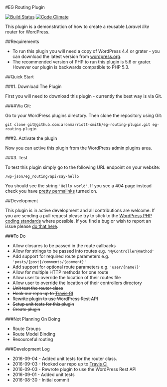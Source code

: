 #EG Routing Plugin

[![Build Status](https://api.travis-ci.org/aronmarriott-smith/eg-routing-plugin.png)](https://travis-ci.org/aronmarriott-smith/eg-routing-plugin)
[![Code Climate](https://codeclimate.com/github/aronmarriott-smith/eg-routing-plugin/badges/gpa.svg)](https://codeclimate.com/github/aronmarriott-smith/eg-routing-plugin)

This plugin is a demonstration of how to create a reusable *Laravel like* router for WordPress.

##Requirements

* To run this plugin you will need a copy of WordPress 4.4 or grater - you can download the latest version from [wordpress.org](https://wordpress.org/download/).
* The recommended version of PHP to run this plugin is 5.6 or grater. However our plugin is backwards compatible to PHP 5.3.

##Quick Start

###1. Download The Plugin

First you will need to download this plugin - currently the best way is via Git.

####Via Git:

Go to your WordPress plugins directory.
Then clone the repository using Git:

```
git clone git@github.com:aronmarriott-smith/eg-routing-plugin.git eg-routing-plugin
```

###2. Activate the plugin

Now you can active this plugin from the WordPress admin plugins area.

###3. Test

To test this plugin simply go to the following URL endpoint on your website:

```
/wp-json/eg_routing/api/say-hello
```
You should see the string `'Hello world'`. If you see a 404 page instead check you have [pretty permalinks](https://codex.wordpress.org/Using_Permalinks#Choosing_your_permalink_structure) turned on.

##Development

This plugin is in active development and all contributions are welcome. If you are sending a pull request please try to stick to the [WordPress PHP coding standards](https://make.wordpress.org/core/handbook/best-practices/coding-standards/php/) where possible. If you find a bug or wish to report an issue please [do that here](https://github.com/aronmarriott-smith/eg-routing-plugin/issues).

###To Do
* Allow closures to be passed in the route callbacks
* Allow for strings to be passed into routes e.g. `'MyController@method'`
* Add support for required route parameters e.g. `'posts/{post}/comments/{comment}'`
* Add support for optional route parameters e.g. `'user/{name?}'`
* Allow for multiple HTTP methods for one route
* Allow user to override the location of their routes file
* Allow user to override the location of their controllers directory
* ~~Unit test the router class~~
* ~~Hook our repo up to [Travis CI](https://travis-ci.org/)~~
* ~~Rewrite plugin to use WordPress Rest API~~
* ~~Setup unit tests for this plugin~~
* ~~Create plugin~~

###Not Planning On Doing
* Route Groups
* Route Model Binding
* Resourceful routing

###Development Log
* 2016-09-04 - Added unit tests for the router class.
* 2016-09-03 - Hooked our repo up to [Travis CI](https://travis-ci.org/aronmarriott-smith/eg-routing-plugin)
* 2016-09-03 - Rewrote plugin to use the WordPress Rest API
* 2016-09-01 - Added unit tests
* 2016-08-30 - Initial commit
